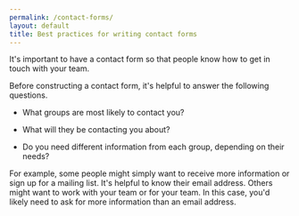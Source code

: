 ```yaml
---
permalink: /contact-forms/
layout: default
title: Best practices for writing contact forms
---
```


It's important to have a contact form so that people know how to get in touch with your team.

Before constructing a contact form, it's helpful to answer the following questions.


* What groups are most likely to contact you?

* What will they be contacting you about?

* Do you need different information from each group, depending on their needs?

For example, some people might simply want to receive more information or sign up for a mailing list. It's helpful to know their email address. Others might want to work with your team or for your team. In this case, you'd likely need to ask for more information than an email address.
